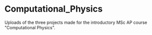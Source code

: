 # Computational_Physics
Uploads of the three projects made for the introductory MSc AP course "Computational Physics".
